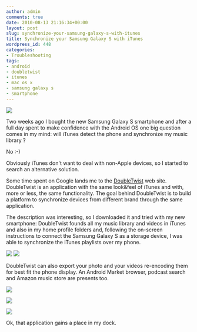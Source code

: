 ```yaml
---
author: admin
comments: true
date: 2010-08-13 21:16:34+00:00
layout: post
slug: synchronize-your-samsung-galaxy-s-with-itunes
title: Synchronize your Samsung Galaxy S with iTunes
wordpress_id: 448
categories:
- Troubleshooting
tags:
- android
- doubletwist
- itunes
- mac os x
- samsung galaxy s
- smartphone
---
```


![](http://www.expobrain.net/wp-content/uploads/2010/08/samsung-galaxy-s-international.jpg)

Two weeks ago I bought the new Samsung Galaxy S smartphone and after a full day spent to make confidence with the Android OS one big question comes in my mind: will iTunes detect the phone and synchronize my music library ?

No :-)

<!-- more -->Obviously iTunes don't want to deal with non-Apple devices, so I started to search an alternative solution.

Some time spent on Google lands me to the [DoubleTwist](http://www.doubletwist.com) web site. DoubleTwist is an application with the same look&feel of iTunes and with, more or less, the same functionality. The goal behind DoubleTwist is to build a platform to synchronize devices from different brand through the same application.

The description was interesting, so I downloaded it and tried with my new smartphone: DoubleTwist founds all my music library and videos in iTunes and also in my home profile folders and, following the on-screen instructions to connect the Samsung Galaxy S as a storage device, I was able to synchronize the iTunes playlists over my phone.

[![](http://www.expobrain.net/wp-content/uploads/2010/08/Screen-shot-2010-08-13-at-22.00.27-300x187.png)](http://www.expobrain.net/wp-content/uploads/2010/08/Screen-shot-2010-08-13-at-22.00.27.png)
[![](http://www.expobrain.net/wp-content/uploads/2010/08/Screen-shot-2010-08-13-at-22.01.00-300x187.png)](http://www.expobrain.net/wp-content/uploads/2010/08/Screen-shot-2010-08-13-at-22.01.00.png)

DoubleTwist can also export your photo and your videos re-encoding them for best fit the phone display. An Android Market browser, podcast search and Amazon music store are presents too.

[![](http://www.expobrain.net/wp-content/uploads/2010/08/Screen-shot-2010-08-13-at-21.59.59-300x187.png)](http://www.expobrain.net/wp-content/uploads/2010/08/Screen-shot-2010-08-13-at-21.59.59.png)

[![](http://www.expobrain.net/wp-content/uploads/2010/08/Screen-shot-2010-08-13-at-22.00.08-300x187.png)](http://www.expobrain.net/wp-content/uploads/2010/08/Screen-shot-2010-08-13-at-22.00.08.png)

[![](http://www.expobrain.net/wp-content/uploads/2010/08/Screen-shot-2010-08-13-at-22.00.27-300x187.png)](http://www.expobrain.net/wp-content/uploads/2010/08/Screen-shot-2010-08-13-at-22.00.27.png)

Ok, that application gains a place in my dock.
